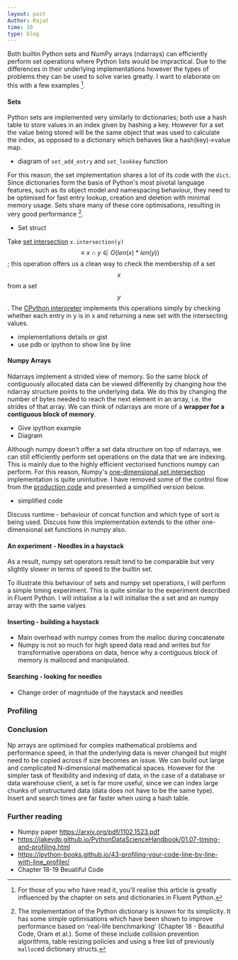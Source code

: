 ```yaml
---
layout: post
Author: Rajat
time: 10
type: blog
---
```

Both builtin Python sets and NumPy arrays (ndarrays) can efficiently perform set operations where Python lists would be impractical. Due to the differences in their underlying implementations however the types of problems they can be used to solve varies greatly. I want to elaborate on this with a few examples [^fluent_python].

[^fluent_python]: For those of you who have read it, you'll realise this article is greatly influenced by the chapter on sets and dictionaries in Fluent Python. 

#### Sets 
Python sets are implemented very similarly to dictionaries; both use a hash table to store values in an index given by hashing a key. However for a set the value being stored will be the same object that was used to calculate the index, as opposed to a dictionary which behaves like a hash(key)-\>value map. 

- diagram of ```set_add_entry``` and ```set_lookkey``` function

For this reason, the set implementation shares a lot of its code with the ```dict```. Since dictionaries form the basis of Python's most pivotal language features, such as its object model and namespacing behaviour, they need to be optimised for fast entry lookup, creation and deletion with minimal memory usage. Sets share many of these core optimisations, resulting in very good performance [^optimisations].

[^optimisations]: The implementation of the Python dictionary is known for its simplicity. It has some simple optimisations which have been shown to improve performance based on 'real-life benchmarking' (Chapter 18 - Beautiful Code, Oram et al.). Some of these include collision prevention algorithms, table resizing policies and using a free list of previously ```malloc```ed dictionary structs.

- Set struct

Take <span class='inline-links'>[set intersection](https://wiki.python.org/moin/TimeComplexity)</span> ```x.intersection(y)``` $$\equiv x \cap y \in O(len(x) * len(y))$$; this operation offers us a clean way to check the membership of a set $$x$$ from a set $$y$$. The <span class="inline-links">[CPython interpreter](https://github.com/python/cpython/blob/master/Objects/setobject.c)</span> implements this operations simply by checking whether each entry in y is in x and returning a new set with the intersecting values. 

- implementations details or gist
- use pdb or ipython to show line by line

#### Numpy Arrays
Ndarrays implement a strided view of memory. So the same block of contiguously allocated data can be viewed differently by changing how the ndarray structure points to the underlying data. We do this by changing the number of bytes needed to reach the next element in an array, i.e. the strides of that array. We can think of ndarrays are more of a **wrapper for a contiguous block of memory**.
 
- Give ipython example
- Diagram

Although numpy doesn't offer a set data structure on top of ndarrays, we can still efficiently perform set operations on the data that we are indexing. This is mainly due to the highly efficient vectorised functions numpy can perform. For this reason, Numpy's [one-dimensional set intersection](https://docs.scipy.org/doc/numpy/reference/generated/numpy.intersect1d.html) implementation is quite unintuitive. I have removed some of the control flow from the [production code](https://github.com/numpy/numpy/blob/v1.17.0/numpy/lib/arraysetops.py#L335-L429) and presented a simplified version below.

- simplified code

Discuss runtime - behaviour of concat function and which type of sort is being used. Discuss how this implementation extends to the other one-dimensional set functions in numpy also.

#### An experiment - Needles in a haystack
As a result, numpy set operators result tend to be comparable but very slightly slower in terms of speed to the builtin set.

To illustrate this behaviour of sets and numpy set operations, I will perform a simple timing experiment. This is quite similar to the experiment described in Fluent Python. I will initialise a la I will initialise the a set and an numpy array with the same valyes

#### Inserting - building a haystack
- Main overhead with numpy comes from the malloc during concatenate
- Numpy is not so much for high speed data read and writes but for transformative operations on data, hence why a contiguous block of memory is malloced and manipulated.

#### Searching - looking for needles 
- Change order of magnitude of the haystack and needles


#### 

### Profiling 

### Conclusion
Np arrays are optimised for complex mathematical problems and performance speed, in that the underlying data is never changed but might need to be copied across if size becomes an issue. We can build out large and complicated N-dimensional mathematical spaces. However for the simpler task of flexibility and indexing of data, in the case of a database or data warehouse client, a set is far more useful, since we can index large chunks of unstructured data (data does not have to be the same type). Insert and search times are far faster when using a hash table. 

### Further reading 
- Numpy paper https://arxiv.org/pdf/1102.1523.pdf
- https://jakevdp.github.io/PythonDataScienceHandbook/01.07-timing-and-profiling.html
- https://ipython-books.github.io/43-profiling-your-code-line-by-line-with-line_profiler/
- Chapter 18-19 Beuatiful Code
